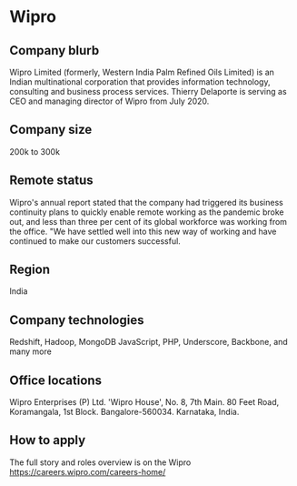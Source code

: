 # Wipro

## Company blurb

Wipro Limited (formerly, Western India Palm Refined Oils Limited) is an Indian multinational corporation that provides information technology, consulting and business process services. Thierry Delaporte is serving as CEO and managing director of Wipro from July 2020.

## Company size

200k to 300k

## Remote status

Wipro's annual report stated that the company had triggered its business continuity plans to quickly enable remote working as the pandemic broke out, and less than three per cent of its global workforce was working from the office. "We have settled well into this new way of working and have continued to make our customers successful.

## Region

India

## Company technologies

Redshift, Hadoop, MongoDB JavaScript, PHP, Underscore, Backbone, and many more
## Office locations

Wipro Enterprises (P) Ltd. 'Wipro House', No. 8, 7th Main. 80 Feet Road, Koramangala, 1st Block. Bangalore-560034. Karnataka, India.

## How to apply

The full story and roles overview is on the Wipro https://careers.wipro.com/careers-home/
